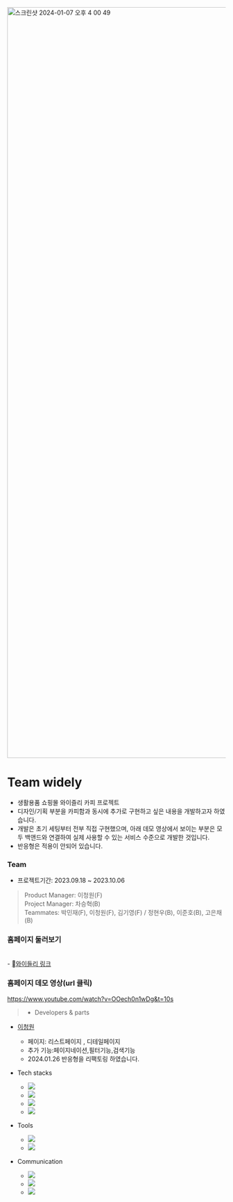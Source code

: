 <img width="1728" alt="스크린샷 2024-01-07 오후 4 00 49" src="https://github.com/leechengwon/widely/assets/141094801/2212a8f0-fcbf-4f2b-a8a9-2d483e92a504">




# Team widely
* 생활용품 쇼핑몰 와이즐리 카피 프로젝트
* 디자인/기획 부분을 카피함과 동시에 추가로 구현하고 싶은 내용을 개발하고자 하였습니다.
* 개발은 초기 세팅부터 전부 직접 구현했으며, 아래 데모 영상에서 보이는 부분은 모두 백앤드와 연결하여 실제 사용할 수 있는 서비스 수준으로 개발한 것입니다.
* 반응형은 적용이 안되어 있습니다. 

### Team

* 프로젝트기간: 2023.09.18 ~ 2023.10.06
> Product Manager: 이청원(F) <br />
> Project Manager: 차승혁(B) <br />
> Teammates: 박민재(F), 이청원(F), 김기영(F) / 정현우(B), 이준호(B), 고은채(B)<br />


### 홈페이지 둘러보기
<br/> - <a href="https://leechengwon.github.io/widely/">와이들리 링크</a>


### 홈페이지 데모 영상(url 클릭)
https://www.youtube.com/watch?v=OOech0n1wDg&t=10s



>  - Developers & parts
  - <a href="https://github.com/leechengwon" target="_blank">이청원</a>
    - 페이지: 리스트페이지 , 디테일페이지 
    - 추가 기능:페이지네이션,필터기능,검색기능
    - 2024.01.26 반응형을 리팩토링 하였습니다.

- Tech stacks

  - <img src="https://img.shields.io/badge/React-%2320232a?style=flat-square&amp;logo=React&amp;logoColor=%2361DAFB">
  - <img src="https://img.shields.io/badge/JavaScript-F7DF1E?style=flat-square&amp;logo=JavaScript&amp;logoColor=black">
  - <img src="https://img.shields.io/badge/Sass-red?style=flat-square&amp;logo=Sass&amp;logoColor=black">
  - <img src="https://img.shields.io/badge/CRA-black?style=flat-square&amp;logo=CRA&amp;logoColor=black">
  
  

- Tools
  - <img src="https://img.shields.io/badge/Visual Studio Code-007ACC?style=flat-square&amp;logo=VisualStudioCode&amp;logoColor=white">
  - <img src="https://img.shields.io/badge/Github-181717?style=flat-square&amp;logo=Github&amp;logoColor=white">

- Communication
  - <img src="https://img.shields.io/badge/Slack-4A154B?style=flat-square&amp;logo=slack&amp;logoColor=white">
  - <img src="https://img.shields.io/badge/Trello-brown?style=flat-square&amp;logo=Trello&amp;logoColor=white">
  - <img src="https://img.shields.io/badge/Notion-000000?style=flat-square&amp;logo=notion&amp;logoColor=white">
